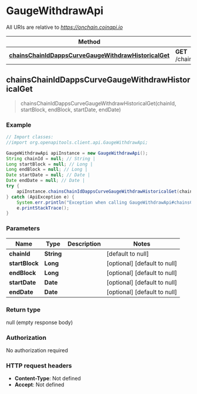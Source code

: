 # GaugeWithdrawApi

All URIs are relative to *https://onchain.coinapi.io*

Method | HTTP request | Description
------------- | ------------- | -------------
[**chainsChainIdDappsCurveGaugeWithdrawHistoricalGet**](GaugeWithdrawApi.md#chainsChainIdDappsCurveGaugeWithdrawHistoricalGet) | **GET** /chains/{chain_id}/dapps/curve/gaugeWithdraw/historical | 



## chainsChainIdDappsCurveGaugeWithdrawHistoricalGet

> chainsChainIdDappsCurveGaugeWithdrawHistoricalGet(chainId, startBlock, endBlock, startDate, endDate)



### Example

```java
// Import classes:
//import org.openapitools.client.api.GaugeWithdrawApi;

GaugeWithdrawApi apiInstance = new GaugeWithdrawApi();
String chainId = null; // String | 
Long startBlock = null; // Long | 
Long endBlock = null; // Long | 
Date startDate = null; // Date | 
Date endDate = null; // Date | 
try {
    apiInstance.chainsChainIdDappsCurveGaugeWithdrawHistoricalGet(chainId, startBlock, endBlock, startDate, endDate);
} catch (ApiException e) {
    System.err.println("Exception when calling GaugeWithdrawApi#chainsChainIdDappsCurveGaugeWithdrawHistoricalGet");
    e.printStackTrace();
}
```

### Parameters


Name | Type | Description  | Notes
------------- | ------------- | ------------- | -------------
 **chainId** | **String**|  | [default to null]
 **startBlock** | **Long**|  | [optional] [default to null]
 **endBlock** | **Long**|  | [optional] [default to null]
 **startDate** | **Date**|  | [optional] [default to null]
 **endDate** | **Date**|  | [optional] [default to null]

### Return type

null (empty response body)

### Authorization

No authorization required

### HTTP request headers

- **Content-Type**: Not defined
- **Accept**: Not defined

